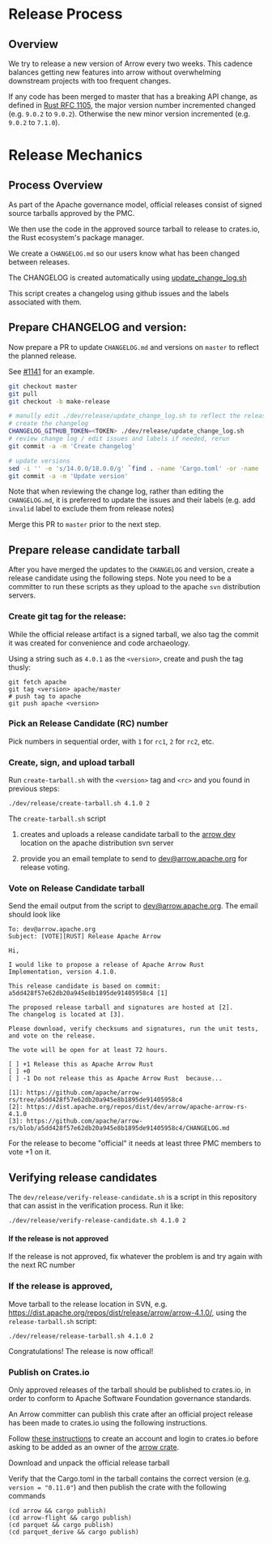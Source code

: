 <!---
  Licensed to the Apache Software Foundation (ASF) under one
  or more contributor license agreements.  See the NOTICE file
  distributed with this work for additional information
  regarding copyright ownership.  The ASF licenses this file
  to you under the Apache License, Version 2.0 (the
  "License"); you may not use this file except in compliance
  with the License.  You may obtain a copy of the License at

    http://www.apache.org/licenses/LICENSE-2.0

  Unless required by applicable law or agreed to in writing,
  software distributed under the License is distributed on an
  "AS IS" BASIS, WITHOUT WARRANTIES OR CONDITIONS OF ANY
  KIND, either express or implied.  See the License for the
  specific language governing permissions and limitations
  under the License.
-->

# Release Process

## Overview

We try to release a new version of Arrow every two weeks. This cadence balances getting new features into arrow without overwhelming downstream projects with too frequent changes.

If any code has been merged to master that has a breaking API change, as defined in [Rust RFC 1105](https://github.com/rust-lang/rfcs/blob/master/text/1105-api-evolution.md), the major version number incremented changed (e.g. `9.0.2` to `9.0.2`). Otherwise the new minor version incremented (e.g. `9.0.2` to `7.1.0`).

# Release Mechanics

## Process Overview

As part of the Apache governance model, official releases consist of
signed source tarballs approved by the PMC.

We then use the code in the approved source tarball to release to
crates.io, the Rust ecosystem's package manager.

We create a `CHANGELOG.md` so our users know what has been changed between releases.

The CHANGELOG is created automatically using
[update_change_log.sh](https://github.com/apache/arrow-rs/blob/master/dev/release/update_change_log.sh)

This script creates a changelog using github issues and the
labels associated with them.

## Prepare CHANGELOG and version:

Now prepare a PR to update `CHANGELOG.md` and versions on `master` to reflect the planned release.

See [#1141](https://github.com/apache/arrow-rs/pull/1141) for an example.

```bash
git checkout master
git pull
git checkout -b make-release

# manully edit ./dev/release/update_change_log.sh to reflect the release version
# create the changelog
CHANGELOG_GITHUB_TOKEN=<TOKEN> ./dev/release/update_change_log.sh
# review change log / edit issues and labels if needed, rerun
git commit -a -m 'Create changelog'

# update versions
sed -i '' -e 's/14.0.0/18.0.0/g' `find . -name 'Cargo.toml' -or -name '*.md' | grep -v CHANGELOG.md`
git commit -a -m 'Update version'
```

Note that when reviewing the change log, rather than editing the
`CHANGELOG.md`, it is preferred to update the issues and their labels
(e.g. add `invalid` label to exclude them from release notes)

Merge this PR to `master` prior to the next step.

## Prepare release candidate tarball

After you have merged the updates to the `CHANGELOG` and version,
create a release candidate using the following steps. Note you need to
be a committer to run these scripts as they upload to the apache `svn`
distribution servers.

### Create git tag for the release:

While the official release artifact is a signed tarball, we also tag the commit it was created for convenience and code archaeology.

Using a string such as `4.0.1` as the `<version>`, create and push the tag thusly:

```shell
git fetch apache
git tag <version> apache/master
# push tag to apache
git push apache <version>
```

### Pick an Release Candidate (RC) number

Pick numbers in sequential order, with `1` for `rc1`, `2` for `rc2`, etc.

### Create, sign, and upload tarball

Run `create-tarball.sh` with the `<version>` tag and `<rc>` and you found in previous steps:

```shell
./dev/release/create-tarball.sh 4.1.0 2
```

The `create-tarball.sh` script

1. creates and uploads a release candidate tarball to the [arrow
   dev](https://dist.apache.org/repos/dist/dev/arrow) location on the
   apache distribution svn server

2. provide you an email template to
   send to dev@arrow.apache.org for release voting.

### Vote on Release Candidate tarball

Send the email output from the script to dev@arrow.apache.org. The email should look like

```
To: dev@arrow.apache.org
Subject: [VOTE][RUST] Release Apache Arrow

Hi,

I would like to propose a release of Apache Arrow Rust
Implementation, version 4.1.0.

This release candidate is based on commit: a5dd428f57e62db20a945e8b1895de91405958c4 [1]

The proposed release tarball and signatures are hosted at [2].
The changelog is located at [3].

Please download, verify checksums and signatures, run the unit tests,
and vote on the release.

The vote will be open for at least 72 hours.

[ ] +1 Release this as Apache Arrow Rust
[ ] +0
[ ] -1 Do not release this as Apache Arrow Rust  because...

[1]: https://github.com/apache/arrow-rs/tree/a5dd428f57e62db20a945e8b1895de91405958c4
[2]: https://dist.apache.org/repos/dist/dev/arrow/apache-arrow-rs-4.1.0
[3]: https://github.com/apache/arrow-rs/blob/a5dd428f57e62db20a945e8b1895de91405958c4/CHANGELOG.md
```

For the release to become "official" it needs at least three PMC members to vote +1 on it.

## Verifying release candidates

The `dev/release/verify-release-candidate.sh` is a script in this repository that can assist in the verification process. Run it like:

```
./dev/release/verify-release-candidate.sh 4.1.0 2
```

#### If the release is not approved

If the release is not approved, fix whatever the problem is and try again with the next RC number

### If the release is approved,

Move tarball to the release location in SVN, e.g. https://dist.apache.org/repos/dist/release/arrow/arrow-4.1.0/, using the `release-tarball.sh` script:

```shell
./dev/release/release-tarball.sh 4.1.0 2
```

Congratulations! The release is now offical!

### Publish on Crates.io

Only approved releases of the tarball should be published to
crates.io, in order to conform to Apache Software Foundation
governance standards.

An Arrow committer can publish this crate after an official project release has
been made to crates.io using the following instructions.

Follow [these
instructions](https://doc.rust-lang.org/cargo/reference/publishing.html) to
create an account and login to crates.io before asking to be added as an owner
of the [arrow crate](https://crates.io/crates/arrow).

Download and unpack the official release tarball

Verify that the Cargo.toml in the tarball contains the correct version
(e.g. `version = "0.11.0"`) and then publish the crate with the
following commands

```shell
(cd arrow && cargo publish)
(cd arrow-flight && cargo publish)
(cd parquet && cargo publish)
(cd parquet_derive && cargo publish)
```
